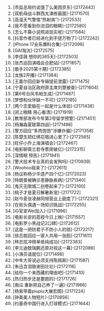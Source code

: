 
1. [市监总局约谈饿了么美团京东]-[2172442]
1. [双航母战斗群西太演练画面]-[2171570]
1. [高温天气警惕“热射病”]-[2172533]
1. [我不愿看到你流泪的眼睛]-[2172580]
1. [怎么不算小说照进现实呢]-[2171584]
1. [抖音作者已经进化到手搓万物了]-[2172242]
1. [iPhone 17全系爆料合集]-[2172099]
1. [GAI淘汰]-[2172575]
1. [李佳薇 想你的365天]-[2172503]
1. [张杰巡回演唱会合肥站]-[2171857]
1. [歌手2025第十期]-[2172385]
1. [龙族2开播]-[2171384]
1. [王嘉尔回应新专辑提前泄露]-[2171475]
1. [宁夏自治区政府原主席刘慧被查]-[2171604]
1. [第6号台风韦帕生成]-[2171487]
1. [梦想和伙伴缺一不可]-[2172185]
1. [两个恋爱脑在一起是什么体验]-[2171438]
1. [闭上眼睛 用心看清]-[2171919]
1. [教育部发布今年第2号留学预警]-[2171451]
1. [杨瀚森夏联第四战]-[2171488]
1. [警方回应“多肉饱饱”涉嫌诈骗]-[2171358]
1. [陈楚生把红绣花唱进心里了]-[2172565]
1. [旺仔小乔上海演唱会]-[2172467]
1. [电影聊斋兰若寺票房破亿]-[2172315]
1. [深情眼 预告]-[2171941]
1. [警犬技术专业真的会发狗吗]-[2170939]
1. [Woohoo摇来了]-[2172611]
1. [杨议称杨少华遗产四个亿]-[2172023]
1. [特朗普被确诊患静脉疾病]-[2171340]
1. [鬼灭无限城二创卷起来了]-[2172100]
1. [桃子才是夏日解暑新宠]-[2171722]
1. [赵今麦张凌赫同频营业上甜度了]-[2172321]
1. [在街头偶遇一场知识挑战]-[2172255]
1. [iG官宣Wei加入]-[2171996]
1. [电影长安的荔枝今日上映]-[2171557]
1. [电影罗小黑战记2口碑]-[2172612]
1. [这是一把防君子不防小人的锁]-[2172217]
1. [徐志胜回应一家人共用一张脸]-[2171611]
1. [林志炫冲榜单依纯成功]-[2172383]
1. [李兰迪敖瑞鹏还原对视这一幕]-[2172086]
1. [小演员请就位]-[2171498]
1. [中年大哥说必须支持陈佩斯]-[2171587]
1. [朱迅含泪致谢田壮壮]-[2172116]
1. [给你一个来西藏的理由吧]-[2171410]
1. [热归热步还是要跑的]-[2171726]
1. [南瓜 重新把自己养了一遍]-[2171966]
1. [杨紫带着piupiu大展宏图]-[2171224]
1. [钟美美人物短片]-[2170856]
1. [约基奇中国行进入打球模式]-[2171644]
